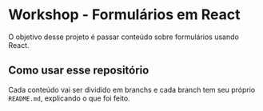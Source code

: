 # Workshop - Formulários em React

O objetivo desse projeto é passar conteúdo sobre formulários usando React.

## Como usar esse repositório

Cada conteúdo vai ser dividido em branchs e cada branch tem seu próprio `README.md`, explicando o que foi feito.
